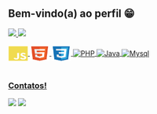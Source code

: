 ## Bem-vindo(a) ao perfil 😁

 <div>
   <a href="https://github.com/JessieNeire">
   <img height="180em" src="https://github-readme-stats.vercel.app/api?username=JessieNeire&show_icons=true&theme=tokyonight&include_all_commits=true&count_private=true"/>
   <img height="180em" src="https://github-readme-stats.vercel.app/api/top-langs/?username=JessieNeire&layout=compact&langs_count=6&theme=tokyonight"/>
</div>
    
<div style="display: inline_block"><br>
  <img align="center" alt="Js" height="30" width="40" src="https://raw.githubusercontent.com/devicons/devicon/master/icons/javascript/javascript-plain.svg">
  <img align="center" alt="HTML" height="30" width="40" src="https://raw.githubusercontent.com/devicons/devicon/master/icons/html5/html5-original.svg">
  <img align="center" alt="CSS" height="30" width="40" src="https://raw.githubusercontent.com/devicons/devicon/master/icons/css3/css3-original.svg">
  <img align="center" alt="PHP" height="45" width="50" src="https://cdn.jsdelivr.net/gh/devicons/devicon@latest/icons/php/php-original.svg">
  <img align="center" alt="Java" height="40" width="50" src="https://cdn.jsdelivr.net/gh/devicons/devicon@latest/icons/java/java-original-wordmark.svg">
  <img align="center" alt="Mysql" height="35" width="40" src="https://cdn.jsdelivr.net/gh/devicons/devicon@latest/icons/mysql/mysql-original.svg">
          
  
          
</div>
 
<br>
 
### Contatos!
 
<div> 
  
  <a href = "mailto:jessie.neire@gmail.com"><img src="https://img.shields.io/badge/-Gmail-%23333?style=for-the-badge&logo=gmail&logoColor=white" target="_blank"></a>
  <a href="https://www.linkedin.com/in/jessieneire" target="_blank"><img src="https://img.shields.io/badge/-LinkedIn-%230077B5?style=for-the-badge&logo=linkedin&logoColor=white" target="_blank"></a>
</div>

<!---
JessieNeire/JessieNeire is a ✨ special ✨ repository because its `README.md` (this file) appears on your GitHub profile.
You can click the Preview link to take a look at your changes.
--->
